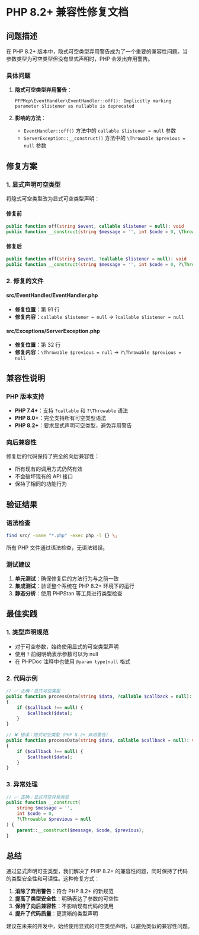 # PHP 8.2+ 兼容性修复文档

## 问题描述

在 PHP 8.2+ 版本中，隐式可空类型弃用警告成为了一个重要的兼容性问题。当参数类型为可空类型但没有显式声明时，PHP 会发出弃用警告。

### 具体问题

1. **隐式可空类型弃用警告**：
   ```
   PFPMcp\EventHandler\EventHandler::off(): Implicitly marking parameter $listener as nullable is deprecated
   ```

2. **影响的方法**：
   - `EventHandler::off()` 方法中的 `callable $listener = null` 参数
   - `ServerException::__construct()` 方法中的 `\Throwable $previous = null` 参数

## 修复方案

### 1. 显式声明可空类型

将隐式可空类型改为显式可空类型声明：

#### 修复前
```php
public function off(string $event, callable $listener = null): void
public function __construct(string $message = '', int $code = 0, \Throwable $previous = null)
```

#### 修复后
```php
public function off(string $event, ?callable $listener = null): void
public function __construct(string $message = '', int $code = 0, ?\Throwable $previous = null)
```

### 2. 修复的文件

#### src/EventHandler/EventHandler.php
- **修复位置**：第 91 行
- **修复内容**：`callable $listener = null` → `?callable $listener = null`

#### src/Exceptions/ServerException.php
- **修复位置**：第 32 行
- **修复内容**：`\Throwable $previous = null` → `?\Throwable $previous = null`

## 兼容性说明

### PHP 版本支持

- **PHP 7.4+**：支持 `?callable` 和 `?\Throwable` 语法
- **PHP 8.0+**：完全支持所有可空类型语法
- **PHP 8.2+**：要求显式声明可空类型，避免弃用警告

### 向后兼容性

修复后的代码保持了完全的向后兼容性：
- 所有现有的调用方式仍然有效
- 不会破坏现有的 API 接口
- 保持了相同的功能行为

## 验证结果

### 语法检查
```bash
find src/ -name "*.php" -exec php -l {} \;
```

所有 PHP 文件通过语法检查，无语法错误。

### 测试建议

1. **单元测试**：确保修复后的方法行为与之前一致
2. **集成测试**：验证整个系统在 PHP 8.2+ 环境下的运行
3. **静态分析**：使用 PHPStan 等工具进行类型检查

## 最佳实践

### 1. 类型声明规范

- 对于可空参数，始终使用显式的可空类型声明
- 使用 `?` 前缀明确表示参数可以为 null
- 在 PHPDoc 注释中也使用 `@param type|null` 格式

### 2. 代码示例

```php
// ✅ 正确：显式可空类型
public function processData(string $data, ?callable $callback = null): void
{
    if ($callback !== null) {
        $callback($data);
    }
}

// ❌ 错误：隐式可空类型（PHP 8.2+ 弃用警告）
public function processData(string $data, callable $callback = null): void
{
    if ($callback !== null) {
        $callback($data);
    }
}
```

### 3. 异常处理

```php
// ✅ 正确：显式可空异常类型
public function __construct(
    string $message = '',
    int $code = 0,
    ?\Throwable $previous = null
) {
    parent::__construct($message, $code, $previous);
}
```

## 总结

通过显式声明可空类型，我们解决了 PHP 8.2+ 的兼容性问题，同时保持了代码的类型安全性和可读性。这种修复方式：

1. **消除了弃用警告**：符合 PHP 8.2+ 的新规范
2. **提高了类型安全性**：明确表达了参数的可空性
3. **保持了向后兼容性**：不影响现有代码的使用
4. **提升了代码质量**：更清晰的类型声明

建议在未来的开发中，始终使用显式的可空类型声明，以避免类似的兼容性问题。

